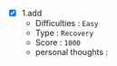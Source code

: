 - [x] 1.add
  - Difficulties : `Easy`
  - Type : `Recovery`
  - Score : `1000`
  - personal thoughts : ` `